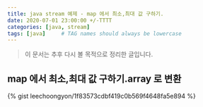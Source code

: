 ```yaml
---
title: java stream 예제 - map 에서 최소,최대 값 구하기.   
date: 2020-07-01 23:00:00 +/-TTTT
categories: [java, stream]
tags: [java]     # TAG names should always be lowercase
---
```


> 이 문서는 추후 다시 볼 목적으로 정리한 글입니다.  


## map 에서 최소,최대 값 구하기.array 로 변환


{% gist leechoongyon/1f83573cdbf419c0b569f4648fa5e894 %}